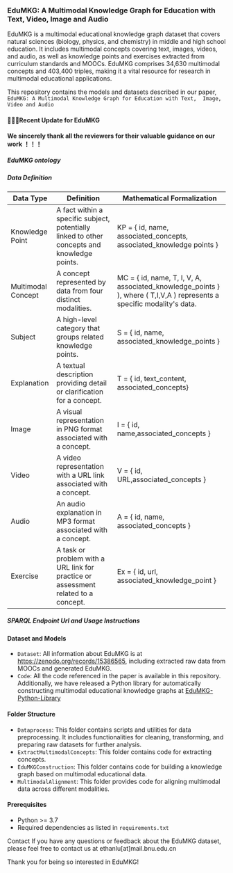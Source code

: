 ### EduMKG: A Multimodal Knowledge Graph for Education with Text, Video, Image and Audio
EduMKG is a multimodal educational knowledge graph dataset that covers natural sciences (biology, physics, and chemistry) in middle and high school education. It includes multimodal concepts covering text, images, videos, and audio, as well as knowledge points and exercises extracted from curriculum standards and MOOCs. EduMKG comprises 34,630 multimodal concepts and 403,400 triples, making it a vital resource for research in multimodal educational applications.

This repository contains the models and datasets described in our paper, `EduMKG: A Multimodal Knowledge Graph for Education with Text,  Image, Video and Audio`

#### 🎯🎯🎯Recent Update for EduMKG 
**We sincerely thank all the reviewers for their valuable guidance on our work ！！！**

##### EduMKG ontology

##### Data Definition
| Data Type            | Definition                                                                                 | Mathematical Formalization                                |
|----------------------|--------------------------------------------------------------------------------------------|----------------------------------------------------------|
| Knowledge Point      | A fact within a specific subject, potentially linked to other concepts and knowledge points. | KP = \{ id, name, associated\_concepts, associated\_knowledge points \}        |
| Multimodal Concept   | A concept represented by data from four distinct modalities.                              | MC = \{ id, name, T, I, V, A, associated\_knowledge\_points \} \), where \( T,I,V,A \) represents a specific modality's data. |
| Subject              | A high-level category that groups related knowledge points.                               | S = \{ id, name, associated\_knowledge\_points \}  |
| Explanation          | A textual description providing detail or clarification for a concept.                    |  T = \{ id, text\_content, associated\_concepts\}                         |
| Image                | A visual representation in PNG format associated with a concept.                         |  I = \{ id, name,associated\_concepts \}                            |
| Video                | A video representation with a URL link associated with a concept.                        |  V = \{ id, URL,associated\_concepts \}                                   |
| Audio                | An audio explanation in MP3 format associated with a concept.                            |  A = \{ id, name, associated\_concepts \}                           |
| Exercise             | A task or problem with a URL link for practice or assessment related to a concept.        | Ex = \{ id, url, associated\_knowledge\_point \}    |
##### SPARQL Endpoint Url and Usage Instructions



#### Dataset and Models
* `Dataset`: All information about EduMKG is at https://zenodo.org/records/15386565, including extracted raw data from MOOCs and generated EduMKG.
* `Code`: All the code referenced in the paper is available in this repository. Additionally, we have released a Python library for automatically constructing multimodal educational knowledge graphs at [EduMKG-Python-Library](https://github.com/AI-BNU-TEAMKG/EduMKG-Python-Library)
#### Folder Structure
* `Dataprocess`: This folder contains scripts and utilities for data preprocessing. It includes functionalities for cleaning, transforming, and preparing raw datasets for further analysis.
* `ExtractMultimodalConcepts`: This folder contains code for extracting concepts.
* `EduMKGConstruction`: This folder contains code for building a knowledge graph based on multimodal educational data.
* `MultimodalAlignment`: This folder provides code for aligning multimodal data across different modalities.

#### Prerequisites
* Python >= 3.7
* Required dependencies as listed in `requirements.txt`

Contact
If you have any questions or feedback about the EduMKG dataset, please feel free to contact us at ethanlu[at]mail.bnu.edu.cn

Thank you for being so interested in EduMKG!

